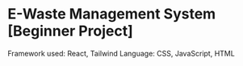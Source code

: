 # E-Waste Management System [Beginner Project]
Framework used: React, Tailwind
Language: CSS, JavaScript, HTML

